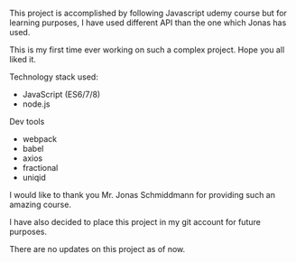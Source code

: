 This project is accomplished by following Javascript udemy course but for learning purposes, I have used different API than the one which Jonas has used. 

This is my first time ever working on such a complex project. Hope you all liked it.

Technology stack used:
- JavaScript (ES6/7/8)
- node.js

Dev tools
- webpack
- babel
- axios
- fractional
- uniqid

I would like to thank you Mr. Jonas Schmiddmann for providing such an amazing course.

I have also decided to place this project in my git account for future purposes.

There are no updates on this project as of now.